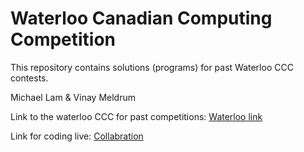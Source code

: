 # Waterloo Canadian Computing Competition
This repository contains solutions (programs) for past Waterloo CCC contests.

Michael Lam & Vinay Meldrum

Link to the waterloo CCC for past competitions:
[Waterloo link](https://cemc.uwaterloo.ca/contests/past_contests.html)

Link for coding live:
[Collabration](http://collabedit.com/)
